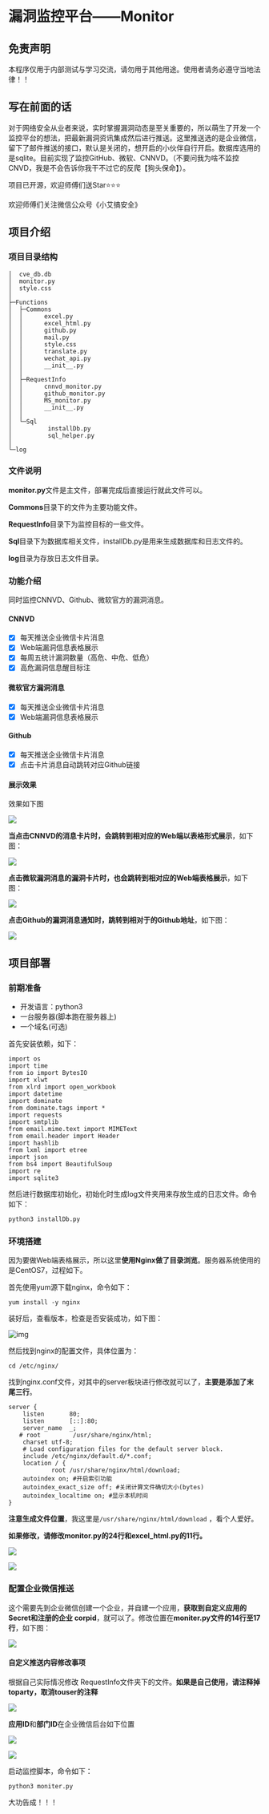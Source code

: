 # 漏洞监控平台——Monitor

## 免责声明

本程序仅用于内部测试与学习交流，请勿用于其他用途。使用者请务必遵守当地法律！！



## 写在前面的话

对于网络安全从业者来说，实时掌握漏洞动态是至关重要的，所以萌生了开发一个监控平台的想法，把最新漏洞资讯集成然后进行推送。这里推送选的是企业微信，留下了邮件推送的接口，默认是关闭的，想开启的小伙伴自行开启。数据库选用的是sqlite。目前实现了监控GitHub、微软、CNNVD。（不要问我为啥不监控CNVD，我是不会告诉你我干不过它的反爬【狗头保命】）。

项目已开源，欢迎师傅们送Star⭐⭐⭐

欢迎师傅们关注微信公众号《小艾搞安全》

## 项目介绍

### 项目目录结构

```
│  cve_db.db
│  monitor.py
│  style.css
│
├─Functions
│  ├─Commons
│  │      excel.py
│  │      excel_html.py
│  │      github.py
│  │      mail.py
│  │      style.css
│  │      translate.py
│  │      wechat_api.py
│  │      __init__.py
│  │
│  ├─RequestInfo
│  │      cnnvd_monitor.py
│  │      github_monitor.py
│  │      MS_monitor.py
│  │      __init__.py
│  │
│  └─Sql
│          installDb.py
│          sql_helper.py
│
└─log
```



### 文件说明

**monitor.py**文件是主文件，部署完成后直接运行就此文件可以。

**Commons**目录下的文件为主要功能文件。

**RequestInfo**目录下为监控目标的一些文件。

**Sql**目录下为数据库相关文件，installDb.py是用来生成数据库和日志文件的。

**log**目录为存放日志文件目录。

### 功能介绍

同时监控CNNVD、Github、微软官方的漏洞消息。

#### CNNVD

- [x] 每天推送企业微信卡片消息
- [x] Web端漏洞信息表格展示
- [x] 每周五统计漏洞数量（高危、中危、低危）
- [x] 高危漏洞信息醒目标注

#### 微软官方漏洞消息

- [x] 每天推送企业微信卡片消息
- [x] Web端漏洞信息表格展示

#### Github

- [x] 每天推送企业微信卡片消息
- [x] 点击卡片消息自动跳转对应Github链接

#### 展示效果

效果如下图

![](doc/1.jpeg)

**当点击CNNVD的消息卡片时，会跳转到相对应的Web端以表格形式展示**，如下图：

![](doc/2.jpeg)

**点击微软漏洞消息的漏洞卡片时，也会跳转到相对应的Web端表格展示**，如下图：

![](doc/3.jpeg)

**点击Github的漏洞消息通知时，跳转到相对于的Github地址**，如下图：

![](doc/4.jpeg)

## 项目部署

### 前期准备

- 开发语言：python3
- 一台服务器(脚本跑在服务器上)
- 一个域名(可选)

首先安装依赖，如下：

```
import os
import time
from io import BytesIO
import xlwt
from xlrd import open_workbook
import datetime
import dominate
from dominate.tags import *
import requests
import smtplib
from email.mime.text import MIMEText
from email.header import Header
import hashlib
from lxml import etree
import json
from bs4 import BeautifulSoup
import re
import sqlite3
```



然后进行数据库初始化，初始化时生成log文件夹用来存放生成的日志文件。命令如下：

```python
python3 installDb.py
```



### 环境搭建

因为要做Web端表格展示，所以这里**使用Nginx做了目录浏览**。服务器系统使用的是CentOS7，过程如下。

首先使用yum源下载nginx，命令如下：

```
yum install -y nginx
```

装好后，查看版本，检查是否安装成功，如下图：

![img](doc/5.png)

然后找到nginx的配置文件，具体位置为：

```
cd /etc/nginx/
```

找到nginx.conf文件，对其中的server板块进行修改就可以了，**主要是添加了末尾三行**。

```
server {
    listen       80;
    listen       [::]:80;
    server_name  _;
   # root         /usr/share/nginx/html;
    charset utf-8;
    # Load configuration files for the default server block.
    include /etc/nginx/default.d/*.conf;
    location / {
            root /usr/share/nginx/html/download;
    autoindex on; #开启索引功能
    autoindex_exact_size off; #关闭计算文件确切大小(bytes)
    autoindex_localtime on; #显示本机时间
}
```

**注意生成文件位置**，我这里是`/usr/share/nginx/html/download` ，看个人爱好。

**如果修改，请修改monitor.py的24行和excel_html.py的11行。**

![](doc/6.png)

![](doc/7.png)

### 配置企业微信推送

这个需要先到企业微信创建一个企业，并自建一个应用，**获取到自定义应用的 Secret和注册的企业 corpid**，就可以了。修改位置在**moniter.py文件的14行至17行**，如下图：

![](doc/8.png)

#### 自定义推送内容修改事项

根据自己实际情况修改 RequestInfo文件夹下的文件。**如果是自己使用，请注释掉toparty，取消touser的注释**

![](doc/9.png)

**应用ID**和**部门ID**在企业微信后台如下位置

![](doc/10.png)

![](doc/11.png)

启动监控脚本，命令如下：

```
python3 moniter.py
```

大功告成！！！



